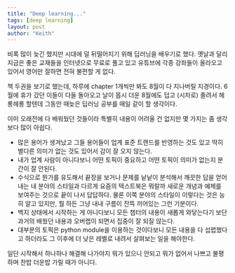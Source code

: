 ```yaml
---
title: "Deep learning..."
tags: [deep learning]
layout: post
author: "Keith"
---
```


비록 많이 늦긴 했지만 시대에 덜 뒤떨어지기 위해 딥러닝을 배우기로 했다. 옛날과 달리 지금은 좋은 교재들을 인터넷으로 무료로 풀고 있고 유튜브에 각종 강좌들이 올라오고 있어서 영어만 잘하면 전혀 불편할 게 없다.

책 두권을 보기로 했는데, 하루에 chapter 1개씩만 봐도 8월이 다 지나버릴 지경이다. 6월에 휴가 갔던 이들이 다들 돌아오고 날이 몹시 더운 8월에도 덥고 (시차로) 졸려서 헤롱헤롱 할텐데 그동안 때늦은 딥러닝 공부를 매일 같이 할 생각이다.

이미 오래전에 다 배워뒀던 것들이라 특별히 내용이 어려울 건 없지만 몇 가지는 좀 생각보다 많이 아쉽다.
- 많은 용어가 생겨났고 그들 용어들이 업계 표준 트랜드를 반영하는 것도 있고 딱히 별다른 의미가 없는 것도 있어서 감이 잘 오지 않는다.
- 내가 업계 사람이 아니다보니 어떤 토픽이 중요하고 어떤 토픽이 의미가 없는지 분간이 잘 안된다.
- 수식으로 뭔가를 유도해서 끝장을 보거나 문제를 낱낱이 분석해서 깨끗한 답을 얻어내는 내 분야의 스타일과 다르게 요즘의 텍스트북은 뭐랄까 새로운 개념과 예제를 보여주는 것으로 끝이 나서 답답하다. 물론 이쪽 분야의 스타일이 이렇다는 것은 능히 알고 있지만, 뭘 하든 그냥 내내 구름이 잔뜩 끼어있는 그런 기분이다.
- 백지 상태에서 시작하는 게 아니다보니 모든 챕터의 내용이 새롭게 와닿는다기 보단 과거의 배웠던 내용과 오버랩이 되면서 집중이 잘 되질 않는다.
- 대부분의 토픽은 python module을 이용하는 것이다보니 모든 내용을 다 섭렵했다고 하더라도 그 이후에 더 낮은 레벨로 내려서 살펴보는 일을 해야한다.

일단 시작해서 하나하나 해결해 나가야지 뭐가 있으니 안되고 뭐가 없어서 나쁘고 불평하며 찬밥 더운밥 가릴 때가 아니다.